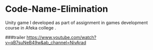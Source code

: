 # Code-Name-Elimination

Unity game I developed as part of assignment in games development course in Afeka college .

###trailer 
https://www.youtube.com/watch?v=qB7suNeB49w&ab_channel=NivArad
